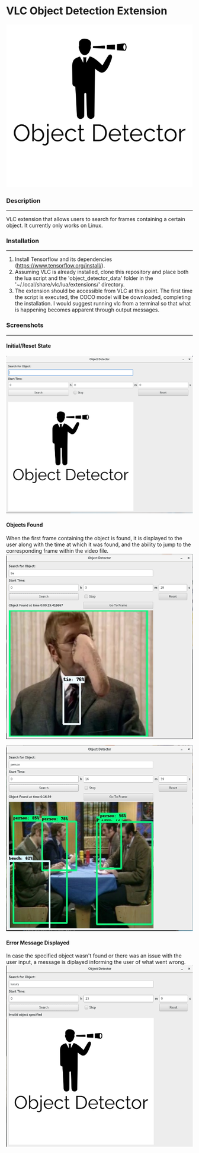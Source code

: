  # VLC Object Detection Extension
![alt text](https://github.com/KarlHajal/VLC-Object-Detection-Add-On/raw/master/object_detector_data/logo.png "Logo")
 ### Description
 ***
 VLC extension that allows users to search for frames containing a certain object. 
 It currently only works on Linux.

### Installation
***
1. Install Tensorflow and its dependencies (https://www.tensorflow.org/install/).
2. Assuming VLC is already installed, clone this repository and place both the lua script and the 'object_detector_data' folder in the '~/.local/share/vlc/lua/extensions/' directory.
3. The extension should be accessible from VLC at this point. The first time the script is executed, the COCO model will be downloaded, completing the installation. I would suggest running vlc from a terminal so that what is happening becomes apparent through output messages.

### Screenshots
***

#### Initial/Reset State
![alt text](https://github.com/KarlHajal/VLC-Object-Detection-Add-On/raw/master/screenshots/initial_state.png "Initial State")

#### Objects Found
When the first frame containing the object is found, it is displayed to the user along with the time at which it was found, and the ability to jump to the corresponding frame within the video file.
![alt text](https://github.com/KarlHajal/VLC-Object-Detection-Add-On/raw/master/screenshots/object_found_1.png "Object Found 1")

![alt text](https://github.com/KarlHajal/VLC-Object-Detection-Add-On/raw/master/screenshots/object_found_2.png "Object Found 2")

#### Error Message Displayed
In case the specified object wasn't found or there was an issue with the user input, a message is diplayed informing the user of what went wrong.
![alt text](https://github.com/KarlHajal/VLC-Object-Detection-Add-On/raw/master/screenshots/error_message.png "Error Message")
